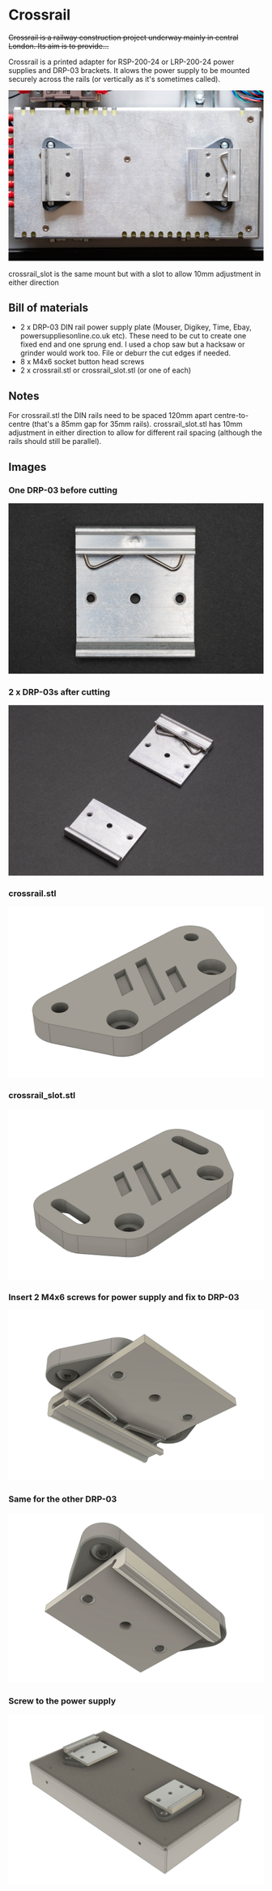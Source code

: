# Crossrail

~~Crossrail is a railway construction project underway mainly in central London. Its aim is to provide...~~

Crossrail is a printed adapter for RSP-200-24 or LRP-200-24 power supplies and DRP-03 brackets. It alows the power supply to be mounted securely across the rails (or vertically as it's sometimes called).

![](./images/_DSF0728.jpg)

crossrail_slot is the same mount but with a slot to allow 10mm adjustment in either direction

## Bill of materials
 - 2 x DRP-03 DIN rail power supply plate (Mouser, Digikey, Time, Ebay, powersuppliesonline.co.uk etc). These need to be cut to create one fixed end and one sprung end. I used a chop saw but a hacksaw or grinder would work too. File or deburr the cut edges if needed.
 - 8 x M4x6 socket button head screws
 - 2 x crossrail.stl or crossrail_slot.stl (or one of each)

## Notes
For crossrail.stl the DIN rails need to be spaced 120mm apart centre-to-centre (that's a 85mm gap for 35mm rails). crossrail_slot.stl has 10mm adjustment in either direction to allow for different rail spacing (although the rails should still be parallel).

## Images
### One DRP-03 before cutting
![crossrail](./images/_DSF0725.jpg)
### 2 x DRP-03s after cutting
![crossrail](./images/_DSF0727.jpg)
### crossrail.stl
![crossrail](./images/crossrail_01.jpg)
### crossrail_slot.stl
![crossrail](./images/crossrail_05.jpg)
### Insert 2 M4x6 screws for power supply and fix to DRP-03
![crossrail](./images/crossrail_02.jpg)
### Same for the other DRP-03
![crossrail](./images/crossrail_04.jpg)
### Screw to the power supply
![crossrail](./images/crossrail_03.jpg)
